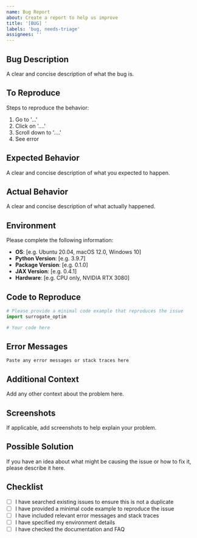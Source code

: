 ```yaml
---
name: Bug Report
about: Create a report to help us improve
title: '[BUG] '
labels: 'bug, needs-triage'
assignees: ''
---
```


## Bug Description

A clear and concise description of what the bug is.

## To Reproduce

Steps to reproduce the behavior:

1. Go to '...'
2. Click on '....'
3. Scroll down to '....'
4. See error

## Expected Behavior

A clear and concise description of what you expected to happen.

## Actual Behavior

A clear and concise description of what actually happened.

## Environment

Please complete the following information:

- **OS**: [e.g. Ubuntu 20.04, macOS 12.0, Windows 10]
- **Python Version**: [e.g. 3.9.7]
- **Package Version**: [e.g. 0.1.0]
- **JAX Version**: [e.g. 0.4.1]
- **Hardware**: [e.g. CPU only, NVIDIA RTX 3080]

## Code to Reproduce

```python
# Please provide a minimal code example that reproduces the issue
import surrogate_optim

# Your code here
```

## Error Messages

```
Paste any error messages or stack traces here
```

## Additional Context

Add any other context about the problem here.

## Screenshots

If applicable, add screenshots to help explain your problem.

## Possible Solution

If you have an idea about what might be causing the issue or how to fix it, please describe it here.

## Checklist

- [ ] I have searched existing issues to ensure this is not a duplicate
- [ ] I have provided a minimal code example to reproduce the issue
- [ ] I have included relevant error messages and stack traces
- [ ] I have specified my environment details
- [ ] I have checked the documentation and FAQ